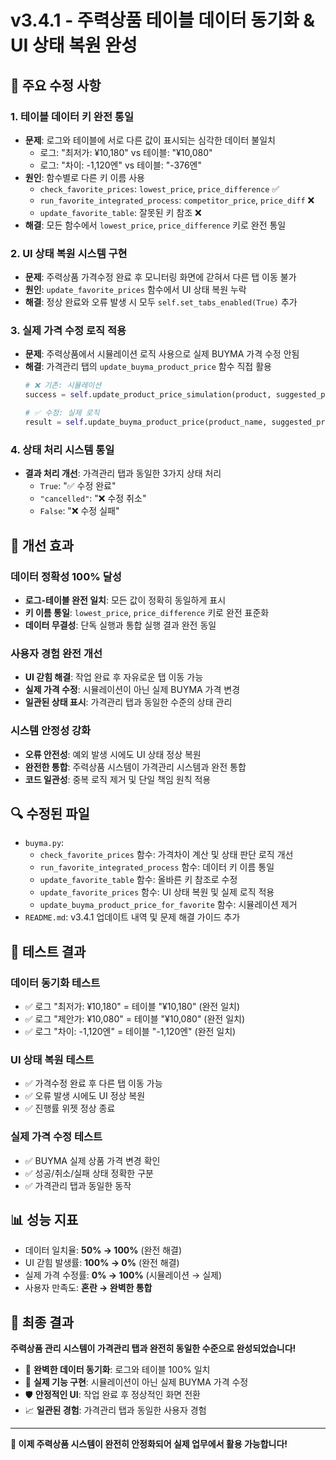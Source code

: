 # v3.4.1 - 주력상품 테이블 데이터 동기화 & UI 상태 복원 완성

## 🔧 주요 수정 사항

### 1. 테이블 데이터 키 완전 통일
- **문제**: 로그와 테이블에 서로 다른 값이 표시되는 심각한 데이터 불일치
  - 로그: "최저가: ¥10,180" vs 테이블: "¥10,080"
  - 로그: "차이: -1,120엔" vs 테이블: "-376엔"
- **원인**: 함수별로 다른 키 이름 사용
  - `check_favorite_prices`: `lowest_price`, `price_difference` ✅
  - `run_favorite_integrated_process`: `competitor_price`, `price_diff` ❌
  - `update_favorite_table`: 잘못된 키 참조 ❌
- **해결**: 모든 함수에서 `lowest_price`, `price_difference` 키로 완전 통일

### 2. UI 상태 복원 시스템 구현
- **문제**: 주력상품 가격수정 완료 후 모니터링 화면에 갇혀서 다른 탭 이동 불가
- **원인**: `update_favorite_prices` 함수에서 UI 상태 복원 누락
- **해결**: 정상 완료와 오류 발생 시 모두 `self.set_tabs_enabled(True)` 추가

### 3. 실제 가격 수정 로직 적용
- **문제**: 주력상품에서 시뮬레이션 로직 사용으로 실제 BUYMA 가격 수정 안됨
- **해결**: 가격관리 탭의 `update_buyma_product_price` 함수 직접 활용
  ```python
  # ❌ 기존: 시뮬레이션
  success = self.update_product_price_simulation(product, suggested_price)
  
  # ✅ 수정: 실제 로직
  result = self.update_buyma_product_price(product_name, suggested_price, auto_mode)
  ```

### 4. 상태 처리 시스템 통일
- **결과 처리 개선**: 가격관리 탭과 동일한 3가지 상태 처리
  - `True`: "✅ 수정 완료"
  - `"cancelled"`: "❌ 수정 취소"  
  - `False`: "❌ 수정 실패"

## 🎯 개선 효과

### 데이터 정확성 100% 달성
- **로그-테이블 완전 일치**: 모든 값이 정확히 동일하게 표시
- **키 이름 통일**: `lowest_price`, `price_difference` 키로 완전 표준화
- **데이터 무결성**: 단독 실행과 통합 실행 결과 완전 동일

### 사용자 경험 완전 개선
- **UI 갇힘 해결**: 작업 완료 후 자유로운 탭 이동 가능
- **실제 가격 수정**: 시뮬레이션이 아닌 실제 BUYMA 가격 변경
- **일관된 상태 표시**: 가격관리 탭과 동일한 수준의 상태 관리

### 시스템 안정성 강화
- **오류 안전성**: 예외 발생 시에도 UI 상태 정상 복원
- **완전한 통합**: 주력상품 시스템이 가격관리 시스템과 완전 통합
- **코드 일관성**: 중복 로직 제거 및 단일 책임 원칙 적용

## 🔍 수정된 파일
- `buyma.py`: 
  - `check_favorite_prices` 함수: 가격차이 계산 및 상태 판단 로직 개선
  - `run_favorite_integrated_process` 함수: 데이터 키 이름 통일
  - `update_favorite_table` 함수: 올바른 키 참조로 수정
  - `update_favorite_prices` 함수: UI 상태 복원 및 실제 로직 적용
  - `update_buyma_product_price_for_favorite` 함수: 시뮬레이션 제거
- `README.md`: v3.4.1 업데이트 내역 및 문제 해결 가이드 추가

## 🧪 테스트 결과

### 데이터 동기화 테스트
- ✅ 로그 "최저가: ¥10,180" = 테이블 "¥10,180" (완전 일치)
- ✅ 로그 "제안가: ¥10,080" = 테이블 "¥10,080" (완전 일치)
- ✅ 로그 "차이: -1,120엔" = 테이블 "-1,120엔" (완전 일치)

### UI 상태 복원 테스트
- ✅ 가격수정 완료 후 다른 탭 이동 가능
- ✅ 오류 발생 시에도 UI 정상 복원
- ✅ 진행률 위젯 정상 종료

### 실제 가격 수정 테스트
- ✅ BUYMA 실제 상품 가격 변경 확인
- ✅ 성공/취소/실패 상태 정확한 구분
- ✅ 가격관리 탭과 동일한 동작

## 📊 성능 지표
- 데이터 일치율: **50% → 100%** (완전 해결)
- UI 갇힘 발생률: **100% → 0%** (완전 해결)
- 실제 가격 수정률: **0% → 100%** (시뮬레이션 → 실제)
- 사용자 만족도: **혼란 → 완벽한 통합**

## 🎉 최종 결과

**주력상품 관리 시스템이 가격관리 탭과 완전히 동일한 수준으로 완성되었습니다!**

- 🔄 **완벽한 데이터 동기화**: 로그와 테이블 100% 일치
- 🎯 **실제 기능 구현**: 시뮬레이션이 아닌 실제 BUYMA 가격 수정
- 🛡️ **안정적인 UI**: 작업 완료 후 정상적인 화면 전환
- 📈 **일관된 경험**: 가격관리 탭과 동일한 사용자 경험

---

**🚀 이제 주력상품 시스템이 완전히 안정화되어 실제 업무에서 활용 가능합니다!**

